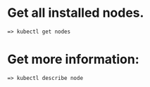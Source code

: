 # Get all installed nodes.
    => kubectl get nodes


# Get more information:
    => kubectl describe node
